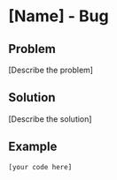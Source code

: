 # [Name] - Bug



## Problem

[Describe the problem]

## Solution

 [Describe the solution]

## Example

``` javascript
[your code here]
```

